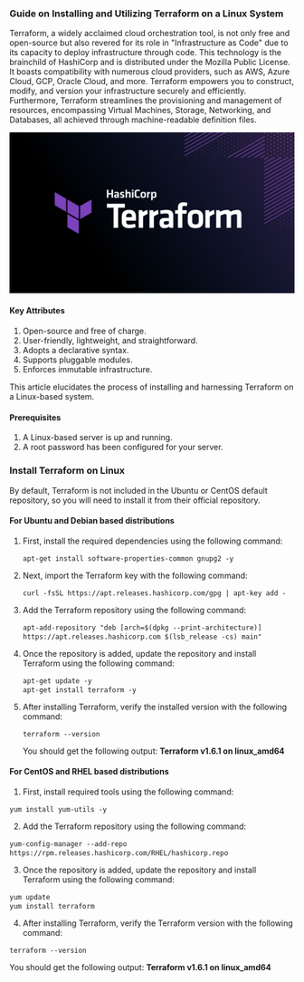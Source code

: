 ### Guide on Installing and Utilizing Terraform on a Linux System

Terraform, a widely acclaimed cloud orchestration tool, is not only free and open-source but also revered for its role in "Infrastructure as Code" due to its capacity to deploy infrastructure through code. This technology is the brainchild of HashiCorp and is distributed under the Mozilla Public License. It boasts compatibility with numerous cloud providers, such as AWS, Azure Cloud, GCP, Oracle Cloud, and more. Terraform empowers you to construct, modify, and version your infrastructure securely and efficiently. Furthermore, Terraform streamlines the provisioning and management of resources, encompassing Virtual Machines, Storage, Networking, and Databases, all achieved through machine-readable definition files.

![images](images/1620083055-blog-library-product-terraform-dark-graphics.jpg)

#### Key Attributes

1. Open-source and free of charge.
2. User-friendly, lightweight, and straightforward.
3. Adopts a declarative syntax.
4. Supports pluggable modules.
5. Enforces immutable infrastructure.

This article elucidates the process of installing and harnessing Terraform on a Linux-based system.

#### Prerequisites
1. A Linux-based server is up and running.
2. A root password has been configured for your server.

### Install Terraform on Linux

By default, Terraform is not included in the Ubuntu or CentOS default repository, so you will need to install it from their official repository.

#### For Ubuntu and Debian based distributions

1. First, install the required dependencies using the following command:

    ```
    apt-get install software-properties-common gnupg2 -y
    ```

2. Next, import the Terraform key with the following command:

    ```
    curl -fsSL https://apt.releases.hashicorp.com/gpg | apt-key add -
    ```

3. Add the Terraform repository using the following command:

    ```
    apt-add-repository "deb [arch=$(dpkg --print-architecture)] https://apt.releases.hashicorp.com $(lsb_release -cs) main"
    ```

4. Once the repository is added, update the repository and install Terraform using the following command:

    ```
    apt-get update -y
    apt-get install terraform -y
    ```

5. After installing Terraform, verify the installed version with the following command:

    ```
    terraform --version
    ```

   You should get the following output: **Terraform v1.6.1 on linux_amd64**


#### For CentOS and RHEL based distributions

1. First, install required tools using the following command:

 ```
 yum install yum-utils -y
 ```

2. Add the Terraform repository using the following command:

 ```
 yum-config-manager --add-repo https://rpm.releases.hashicorp.com/RHEL/hashicorp.repo
 ```

3. Once the repository is added, update the repository and install Terraform using the following command:

 ```
 yum update
 yum install terraform
 ```

4. After installing Terraform, verify the Terraform version with the following command:

 ```
 terraform --version
 ```

You should get the following output: **Terraform v1.6.1 on linux_amd64**



